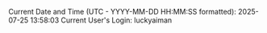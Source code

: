 Current Date and Time (UTC - YYYY-MM-DD HH:MM:SS formatted): 2025-07-25 13:58:03
Current User's Login: luckyaiman
